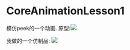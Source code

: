 # CoreAnimationLesson1
模仿peek的一个动画.
原型:![](http://m1.img.srcdd.com/farm5/d/2014/1221/12/BDA3ECAE3C126E71EF72B18212E166E2_ORIG_346_693.gif)

我做的一个仿制品:
![](http://m3.img.srcdd.com/farm4/d/2014/1221/12/C34AE5E285AC5651B69516A0A7B2BA2A_ORIG_391_693.gif)
